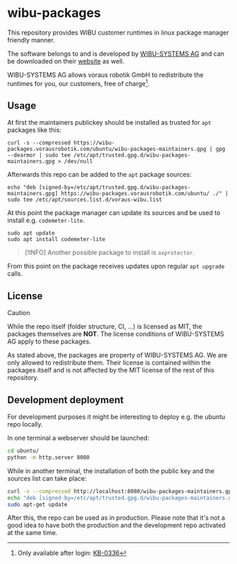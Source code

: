 # wibu-packages

This repository provides WIBU customer runtimes in linux package manager friendly manner.

The software belongs to and is developed by [WIBU-SYSTEMS AG](https://www.wibu.com) and can be downloaded on their
[website](https://www.wibu.com/de/support/anwendersoftware/anwendersoftware.html) as well.

WIBU-SYSTEMS AG allows voraus robotik GmbH to redistribute the runtimes for you,
our customers, free of charge[^KB-0336].

## Usage

At first the maintainers publickey should be installed as trusted for `apt` packages like this:

```console
curl -s --compressed https://wibu-packages.vorausrobotik.com/ubuntu/wibu-packages-maintainers.gpg | gpg --dearmor | sudo tee /etc/apt/trusted.gpg.d/wibu-packages-maintainers.gpg > /dev/null
```

Afterwards this repo can be added to the `apt` package sources:

```console
echo "deb [signed-by=/etc/apt/trusted.gpg.d/wibu-packages-maintainers.gpg] https://wibu-packages.vorausrobotik.com/ubuntu/ ./" | sudo tee /etc/apt/sources.list.d/voraus-wibu.list
```

At this point the package manager can update its sources and be used to install e.g. `codemeter-lite`.
```console
sudo apt update
sudo apt install codemeter-lite
```

> [!INFO]
> Another possible package to install is `axprotector`.

From this point on the package receives updates upon regular `apt upgrade` calls.

## License

> [!CAUTION]
> While the repo itself (folder structure, CI, ...) is licensed as MIT, the packages themselves are **NOT**.
> The license conditions of WIBU-SYSTEMS AG apply to these packages.

As stated above, the packages are property of WIBU-SYSTEMS AG. We are only allowed to redistribute them.
Their license is contained within the packages itself and is not affected by the MIT license of the rest of this repository.

## Development deployment

For development purposes it might be interesting to deploy e.g. the ubuntu repo locally.

In one terminal a webserver should be launched:

```bash
cd ubuntu/
python -m http.server 8080
```

While in another terminal, the installation of both the public key and the sources list can take place:

```bash
curl -s --compressed http://localhost:8080/wibu-packages-maintainers.gpg | gpg --dearmor | sudo tee /etc/apt/trusted.gpg.d/wibu-packages-maintainers.gpg
echo "deb [signed-by=/etc/apt/trusted.gpg.d/wibu-packages-maintainers.gpg] http://localhost:8080 ./" | sudo tee /etc/apt/sources.list.d/localrepo.list
sudo apt-get update
```

After this, the repo can be used as in production.
Please note that it's not a good idea to have both the production and the development repo
activated at the same time.



[^KB-0336]: Only available after login: [KB-0336](https://support.wibu.com/tas/public/ssp/content/detail/knowledgeitem?unid=92be2713-a2f8-42a8-a5b3-27a4e6873883)


